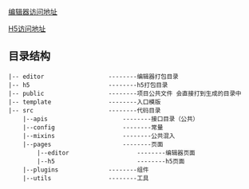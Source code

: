 [编辑器访问地址](http://localhost:8080/#/editor?uid=123&activity_id=2)

[H5访问地址](http://localhost:8080?uid=123&activity_id=2)


## 目录结构
```
|-- editor					--------编辑器打包目录
|-- h5					    --------h5打包目录
|-- public					--------项目公共文件 会直接打到生成的目录中
|-- template				--------入口模版
|-- src					    --------代码目录
    |--apis					    --------接口目录（公共）
    |--config			        --------常量
    |--mixins					--------公共混入
    |--pages					--------页面
    	|--editor					--------编辑器页面
    	|--h5					    --------h5页面
    |--plugins				--------组件
    |--utils				--------工具
```